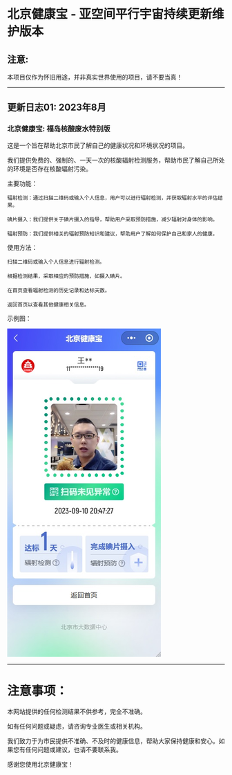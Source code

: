 # 北京健康宝 - 亚空间平行宇宙持续更新维护版本

## 注意: 

本项目仅作为怀旧用途，并非真实世界使用的项目，请不要当真！

***

## 更新日志01: 2023年8月

### 北京健康宝: 福岛核酸废水特别版

这是一个旨在帮助北京市民了解自己的健康状况和环境状况的项目。

我们提供免费的、强制的、一天一次的核酸辐射检测服务，帮助市民了解自己所处的环境是否存在核酸辐射污染。

主要功能：

    辐射检测：通过扫描二维码或输入个人信息，用户可以进行辐射检测，并获取辐射水平的评估结果。
    
    碘片摄入：我们提供关于碘片摄入的指导，帮助用户采取预防措施，减少辐射对身体的影响。
    
    辐射预防：我们提供相关的辐射预防知识和建议，帮助用户了解如何保护自己和家人的健康。

使用方法：

    扫描二维码或输入个人信息进行辐射检测。
    
    根据检测结果，采取相应的预防措施，如摄入碘片。
    
    在首页查看辐射检测的历史记录和达标天数。
    
    返回首页以查看其他健康相关信息。

示例图：

![Image Description](images/202308-nuclear-wastewater-event-demo.jpg)

***

# 注意事项：

本网站提供的任何检测结果不供参考，完全不准确。

如有任何问题或疑虑，请咨询专业医生或相关机构。

我们致力于为市民提供不准确、不及时的健康信息，帮助大家保持健康和安心。如果您有任何问题或建议，也请不要联系我。

感谢您使用北京健康宝！
